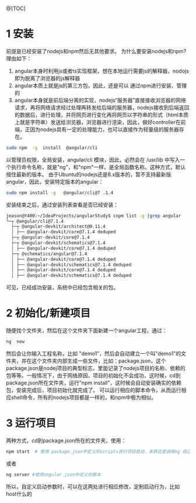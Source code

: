 ﻿@[TOC]
# 1 安装
前提是已经安装了nodejs和npm然后无其他要求。
为什么要安装nodejs和npm?理由如下：
1. angular本身时利用js或者ts实现框架，想在本地运行需要js的解释器，nodojs即为脱离了浏览器的js解释器
2. angular本质上就是js的第三方包，因此，还是可以 通过npm进行安装、管理的
3. angular本身就是前后端分离的实现，nodejs“服务器”直接接收浏览器的网络请求，再将网络请求经过处理再转发给后端的服务器，nodejs接收到后端返回的数据后，进行处理，并将网页进行变化再将网页以字符串的形式（html本质上就是字符串）发送给浏览器，浏览器进行渲染，因此，做好controller在前端，正因为nodejs具有一定的处理能力，也可以直接作为轻量级的服务器存在。
```bash
sudo npm  -g  install  @angular/cli
```
以管理员权限，全局安装，angular/cli 模块，因此，必然会在 /usr/lib 中写入一个执行命令名称，就是"ng"，和"npm"一样，是全局函数名称。这种方式，默认按住最新的版本。
由于Ubuntu的nodejs还是8.x版本的，暂不支持最新版angular，因此，安装特定版本的angular：
```bash
sudo npm install -g   @angular/cli@7 .1.4
```
安装结束之后，通过安装列表查看是否已经安装：
```bash
jeason@Y400:~/IdeaProjects/angularStudy$ cnpm list -g |grep angular
└─┬ @angular/cli@7.1.4
  ├─┬ @angular-devkit/architect@0.11.4
  │ ├── @angular-devkit/core@7.1.4 deduped
  ├─┬ @angular-devkit/core@7.1.4
  ├─┬ @angular-devkit/schematics@7.1.4
  │ ├── @angular-devkit/core@7.1.4 deduped
  ├─┬ @schematics/angular@7.1.4
  │ ├── @angular-devkit/core@7.1.4 deduped
  │ ├── @angular-devkit/schematics@7.1.4 deduped
  │ ├── @angular-devkit/core@7.1.4 deduped
  │ ├── @angular-devkit/schematics@7.1.4 deduped
```
可见，已经成功安装，系统中已经包含相关的包。
# 2 初始化/新建项目
随便找个文件夹，然后在这个文件夹下面新建一个angular工程，通过：
```bash
ng  new
```
然后会让你输入工程名称，比如 "demo1"，然后会自动建立一个叫"demo1"的文件夹，并在这个文件夹内部生成一些文件，比如：package.json，这个package.json是nodej项目的典型标志，里面记录了nodejs项目的名称、依赖的包等等。一般情况下，由于网络原因，项目的初始化不会成功，这时候，cd到package.json所在文件夹，运行"npm install"，这时候会自动安装确实的依赖包，安装完成后，项目初始化就完成了。
可以运行相应的脚本命令，从而运行相应shell命令，所有的nodejs项目都是一样的，和npm中极为相似。
# 3 运行项目
两种方式，cd到package.json所在的文件夹，使用：
```bash
npm start  # 使用 package.json中定义的scripts进行项目启动，本质还是调用ng 自己的脚本
```
或者
```bash
ng server #使用angular.json中定义的脚本
```
所以，自定义启动参数时，可以在这两处进行相应修改，定制启动行为，比如host什么的

